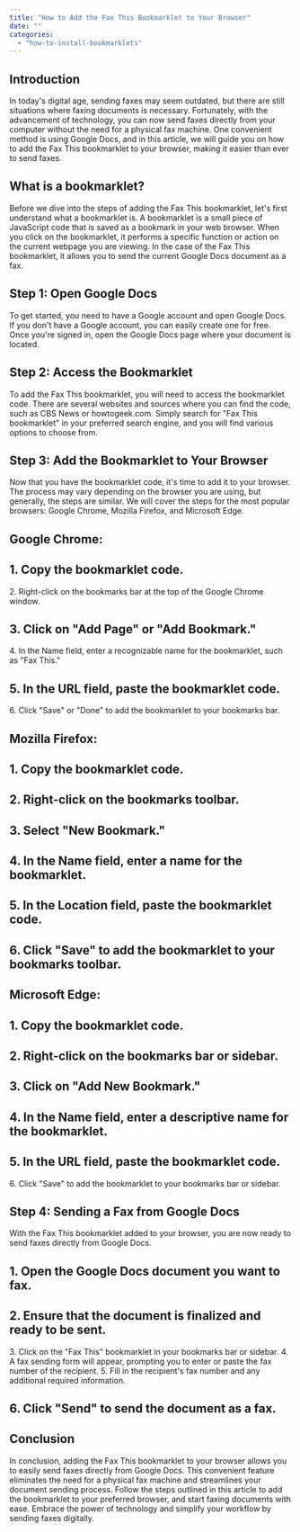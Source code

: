 ```yaml
---
title: "How to Add the Fax This Bookmarklet to Your Browser"
date: ""
categories: 
  - "how-to-install-bookmarklets"
---
```


## Introduction

In today's digital age, sending faxes may seem outdated, but there are still situations where faxing documents is necessary. Fortunately, with the advancement of technology, you can now send faxes directly from your computer without the need for a physical fax machine. One convenient method is using Google Docs, and in this article, we will guide you on how to add the Fax This bookmarklet to your browser, making it easier than ever to send faxes.

## What is a bookmarklet?

Before we dive into the steps of adding the Fax This bookmarklet, let's first understand what a bookmarklet is. A bookmarklet is a small piece of JavaScript code that is saved as a bookmark in your web browser. When you click on the bookmarklet, it performs a specific function or action on the current webpage you are viewing. In the case of the Fax This bookmarklet, it allows you to send the current Google Docs document as a fax.

## Step 1: Open Google Docs

To get started, you need to have a Google account and open Google Docs. If you don't have a Google account, you can easily create one for free. Once you're signed in, open the Google Docs page where your document is located.

## Step 2: Access the Bookmarklet

To add the Fax This bookmarklet, you will need to access the bookmarklet code. There are several websites and sources where you can find the code, such as CBS News or howtogeek.com. Simply search for "Fax This bookmarklet" in your preferred search engine, and you will find various options to choose from.

## Step 3: Add the Bookmarklet to Your Browser

Now that you have the bookmarklet code, it's time to add it to your browser. The process may vary depending on the browser you are using, but generally, the steps are similar. We will cover the steps for the most popular browsers: Google Chrome, Mozilla Firefox, and Microsoft Edge.

## Google Chrome:

## 1\. Copy the bookmarklet code.

2\. Right-click on the bookmarks bar at the top of the Google Chrome window.

## 3\. Click on "Add Page" or "Add Bookmark."

4\. In the Name field, enter a recognizable name for the bookmarklet, such as "Fax This."

## 5\. In the URL field, paste the bookmarklet code.

6\. Click "Save" or "Done" to add the bookmarklet to your bookmarks bar.

## Mozilla Firefox:

## 1\. Copy the bookmarklet code.

## 2\. Right-click on the bookmarks toolbar.

## 3\. Select "New Bookmark."

## 4\. In the Name field, enter a name for the bookmarklet.

## 5\. In the Location field, paste the bookmarklet code.

## 6\. Click "Save" to add the bookmarklet to your bookmarks toolbar.

## Microsoft Edge:

## 1\. Copy the bookmarklet code.

## 2\. Right-click on the bookmarks bar or sidebar.

## 3\. Click on "Add New Bookmark."

## 4\. In the Name field, enter a descriptive name for the bookmarklet.

## 5\. In the URL field, paste the bookmarklet code.

6\. Click "Save" to add the bookmarklet to your bookmarks bar or sidebar.

## Step 4: Sending a Fax from Google Docs

With the Fax This bookmarklet added to your browser, you are now ready to send faxes directly from Google Docs.

## 1\. Open the Google Docs document you want to fax.

## 2\. Ensure that the document is finalized and ready to be sent.

3\. Click on the "Fax This" bookmarklet in your bookmarks bar or sidebar. 4. A fax sending form will appear, prompting you to enter or paste the fax number of the recipient. 5. Fill in the recipient's fax number and any additional required information.

## 6\. Click "Send" to send the document as a fax.

## Conclusion

In conclusion, adding the Fax This bookmarklet to your browser allows you to easily send faxes directly from Google Docs. This convenient feature eliminates the need for a physical fax machine and streamlines your document sending process. Follow the steps outlined in this article to add the bookmarklet to your preferred browser, and start faxing documents with ease. Embrace the power of technology and simplify your workflow by sending faxes digitally.
